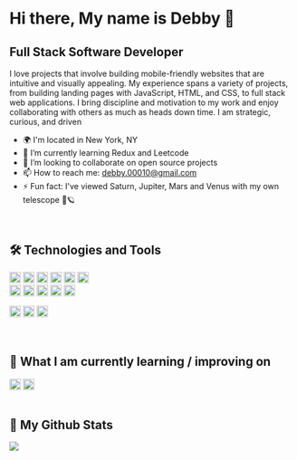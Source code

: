 Hi there, My name is Debby 👋
================================

Full Stack Software Developer
------------------

I love projects that involve building mobile-friendly websites that are intuitive and visually appealing. My experience spans a variety of projects, from building landing pages with JavaScript, HTML, and CSS, to full stack web applications. I bring discipline and motivation to my work and enjoy collaborating with others as much as heads down time. I am strategic, curious, and driven

- 🌍  I'm located in New York, NY
- 🌱 I’m currently learning Redux and Leetcode
- 🤝 I’m looking to collaborate on open source projects
- 📫 How to reach me: [debby.00010@gmail.com](mailto:debby.00010@gmail.com)
- ⚡ Fun fact: I've viewed Saturn, Jupiter, Mars and Venus with my own telescope 🔭🪐
<br>

## 🛠  Technologies and Tools
<img src="https://img.shields.io/badge/React-282C34?logo=react&logoColor=61DAFB" alt="React logo" title="React" height="20" font-family="Verdana,Geneva,DejaVu Sans,sans-serif"/> <img src="https://img.shields.io/badge/Next.js-282C34?logo=next.js&logoColor=FFFFFF" alt="Next.js logo" title="Next.js" height="20"/>
<img src="https://img.shields.io/badge/Node-282C34?logo=node.js&logoColor=339933" alt="Node.js logo" title="Node.js"  height="20"/>
<img src="https://img.shields.io/badge/Express-282C34?logo=express&logoColor=FFFFFF" alt="Express.js logo" title="Express.js" height="20" />
<img src="https://img.shields.io/badge/Firebase-282C34?logo=firebase&logoColor=FFCA28" alt="Firebase logo" title="Firebase" height="20"/>
<img src="https://img.shields.io/badge/Python-282C34?logo=python&logoColor=03a1fc" alt="Python logo" title="Python" height="20"/>
<br>
<img src="https://img.shields.io/badge/JavaScript-282C34?logo=javascript&logoColor=F7DF1E" alt="JavaScript logo" title="JavaScript" height="20"/>
<img src="https://img.shields.io/badge/HTML5-282C34?logo=html5&logoColor=E34F26" alt="HTML5 logo" title="HTML5" height="20"/>
<img src="https://img.shields.io/badge/CSS3-282C34?logo=css3&logoColor=1572B6" alt="CSS3 logo" title="CSS3"  height="20"/>
<img src="https://img.shields.io/badge/Sass-282C34?logo=sass&logoColor=fa73c8" alt="Sass logo" title="Sass" height="20" />
<img src="https://img.shields.io/badge/Boostrap-282C34?logo=bootstrap&logoColor=7508c9" alt="bootstrap logo" title="bootstrap"  height="20"/>

<img src="https://img.shields.io/badge/VS%20Code-282C34?logo=visual-studio-code&logoColor=007ACC" alt="Visual Studio Code logo" title="Visual Studio Code" height="20" /> <img src="https://img.shields.io/badge/Github-282C34?logo=github&logoColor=FFFFFF" alt="Github logo" title="Github" height="20" /> <img src="https://img.shields.io/badge/Git-282C34?logo=git&logoColor=f7502f" alt="git logo" title="Git" height="20" />  
<br>
<br>

## 📖  What I am currently learning / improving on
<img src="https://img.shields.io/badge/Redux-282C34?logo=redux&logoColor=9e42f5" alt="Redux logo" title="Redux" height="20" /> <img src="https://img.shields.io/badge/Typescript-282C34?logo=typescript&logoColor=1572B6" alt="Typescript logo" title="Typescript" height="20" />
<br>
<br>

## 🤖  My Github Stats


<a href="http://www.github.com/Deb0006"><img src="https://github-readme-streak-stats.herokuapp.com/?user=Deb0006&stroke=ffffff&background=1c1917&ring=0891b2&fire=0891b2&currStreakNum=ffffff&currStreakLabel=0891b2&sideNums=ffffff&sideLabels=ffffff&dates=ffffff&hide_border=true" /></a>
